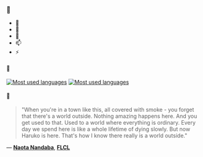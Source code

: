### 👋

- 🔭
- 🌱
- 💬
- 📫
- ⚡

#### 🧏

[![Most used languages](https://github-readme-stats-aynah.vercel.app/api/top-langs/?username=aynh&theme=solarized-dark&langs_count=6&layout=compact&hide_title=true)](https://github.com/anuraghazra/github-readme-stats#gh-dark-mode-only)
[![Most used languages](https://github-readme-stats-aynah.vercel.app/api/top-langs/?username=aynh&theme=solarized-light&langs_count=6&layout=compact&hide_title=true)](https://github.com/anuraghazra/github-readme-stats#gh-light-mode-only)

#### 💬

> "When you're in a town like this, all covered with smoke - you forget that there's a world outside. Nothing amazing happens here. And you get used to that. Used to a world where everything is ordinary. Every day we spend here is like a whole lifetime of dying slowly. But now Haruko is here. That's how I know there really is a world outside."

&mdash; [**Naota Nandaba**](https://myanimelist.net/character.php?q=Naota%20Nandaba&cat=character), [**FLCL**](https://myanimelist.net/search/all?q=FLCL&cat=all)
